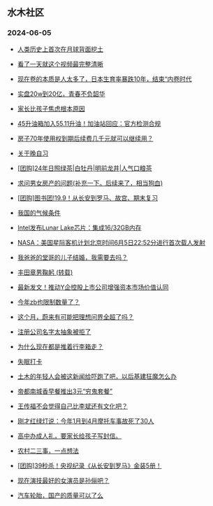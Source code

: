 ## 水木社区 
### 2024-06-05

+ [人类历史上首次在月球背面挖土](https://www.mysmth.net/nForum/article/Aero/447852)

+ [看了一天就这个视频最完整清晰](https://www.mysmth.net/nForum/article/FamilyLife/1766724795)

+ [现在卷的本质是人太多了，日本生育率暴跌10年，结束“内卷时代](https://www.mysmth.net/nForum/article/WorkingLife/60077)

+ [实盘20w到20亿，青春不负韶华](https://www.mysmth.net/nForum/article/Stock/10855718)

+ [家长比孩子焦虑根本原因](https://www.mysmth.net/nForum/article/ChildEducation/2396010)

+ [45升油箱加入55.11升油！加油站回应：官方检测合规](https://www.mysmth.net/nForum/article/AutoWorld/1944845322)

+ [房子70年使用权到期后续费几千元就可以继续用？](https://www.mysmth.net/nForum/article/OurEstate/2999304)

+ [关于晚自习](https://www.mysmth.net/nForum/article/PreUnivEdu/171270)

+ [[团购]24年日照绿茶|白牡丹|明前龙井|人气口粮茶](https://www.mysmth.net/nForum/article/ADAgent_TG/1322059)

+ [求问男女房产的问题(补充一下。后续来了，相当狗血)](https://www.mysmth.net/nForum/article/Love/6296769)

+ [[团购]图书团!19.9！从长安到罗马、故宫、期末复习](https://www.mysmth.net/nForum/article/ADAgent_TG/1322188)

+ [我国的气候条件](https://www.mysmth.net/nForum/article/Geography/584142)

+ [Intel发布Lunar Lake芯片：集成16/32GB内存](https://www.mysmth.net/nForum/article/CompMarket/544320945)

+ [NASA：美国星际客机计划北京时间6月5日22:52分进行首次载人发射](https://www.mysmth.net/nForum/article/Aero/448550)

+ [我爸爸的堂哥的儿子结婚，我需要去吗？](https://www.mysmth.net/nForum/article/FamilyLife/1766724662)

+ [丰田章男鞠躬 (转载)](https://www.mysmth.net/nForum/article/AutoWorld/1944845178)

+ [最新发文！推动Y企控股上市公司增强资本市场价值认同](https://www.mysmth.net/nForum/article/Stock/10856727)

+ [今年zb也限制数量了？](https://www.mysmth.net/nForum/article/ChildEducation/2397530)

+ [这个月，蔚来有可能把理想问界全超了吗？](https://www.mysmth.net/nForum/article/GreenAuto/1595932)

+ [注册公司名字太抽象被拒了](https://www.mysmth.net/nForum/article/MMJoke/1634820319)

+ [为什么现在都是推着行李箱走？](https://www.mysmth.net/nForum/article/Travel/997268)

+ [失眠打卡](https://www.mysmth.net/nForum/article/Shuibuzhao/53245)

+ [土木的年轻人会被这新闻给吓跑了吧，以后基建狂魔怎么办](https://www.mysmth.net/nForum/article/WorkingLife/60566)

+ [帝都南城香早餐推出3元“穷鬼套餐”](https://www.mysmth.net/nForum/article/OurEstate/3000612)

+ [王传福不会觉得自己比李斌还有文化吧？](https://www.mysmth.net/nForum/article/GreenAuto/1596369)

+ [刚才红绿灯说：今年1月到4月摩托车事故死了30人](https://www.mysmth.net/nForum/article/AutoWorld/1944846404)

+ [高中办成人礼，要家长给孩子写封信。](https://www.mysmth.net/nForum/article/PreUnivEdu/171803)

+ [农村二三事，一点想法](https://www.mysmth.net/nForum/article/OurEstate/3000839)

+ [[团购]39秒杀！央视纪录《从长安到罗马》金装5册！](https://www.mysmth.net/nForum/article/ADAgent_TG/1322188)

+ [现在演技最好的女演员是孙俪吧？](https://www.mysmth.net/nForum/article/TV/1684016)

+ [汽车轮胎，国产的质量可以了么](https://www.mysmth.net/nForum/article/AutoWorld/1944846793)

